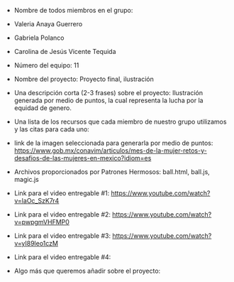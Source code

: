 - Nombre de todos miembros en el grupo:
- Valeria Anaya Guerrero
- Gabriela Polanco
- Carolina de Jesús Vicente Tequida

- Número del equipo: 11

- Nombre del proyecto: Proyecto final, ilustración

- Una descripción corta (2-3 frases) sobre el proyecto: Ilustración generada por medio de puntos, la cual representa la lucha por la equidad de genero.

- Una lista de los recursos que cada miembro de nuestro grupo utilizamos y las citas para cada uno: 
- link de la imagen seleccionada para generarla por medio de puntos: https://www.gob.mx/conavim/articulos/mes-de-la-mujer-retos-y-desafios-de-las-mujeres-en-mexico?idiom=es
- Archivos proporcionados por Patrones Hermosos: ball.html, ball.js, magic.js 

- Link para el video entregable #1: https://www.youtube.com/watch?v=laOc_SzK7r4

- Link para el video entregable #2: https://www.youtube.com/watch?v=pwpgmVHFMP0

- Link para el video entregable #3: https://www.youtube.com/watch?v=yI89leo1czM

- Link para el video entregable #4:

- Algo más que queremos añadir sobre el proyecto: 

